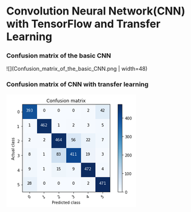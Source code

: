 # Convolution Neural Network(CNN) with TensorFlow and Transfer Learning
### Confusion matrix of the basic CNN                             
![](Confusion_matrix_of_the_basic_CNN.png | width=48)                  

     
 ### Confusion matrix of CNN with transfer learning 
 ![hi|250x250](confusion_matrix_of_transfer_learning.png) 
